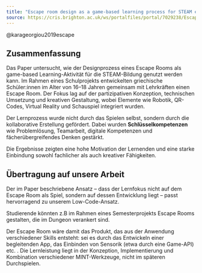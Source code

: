```yaml
---
title: "Escape room design as a game-based learning process for STEAM education"
source: https://cris.brighton.ac.uk/ws/portalfiles/portal/7029238/Escape_Room_Design_as_a_Game_Based_Learning_Process_for_STEAM_Education_draft.pdf
---
```


@karageorgiou2019escape

## Zusammenfassung

Das Paper untersucht, wie der Designprozess eines Escape Rooms als game-based Learning-Aktivität für die STEAM-Bildung genutzt werden kann. Im Rahmen eines Schulprojekts entwickelten griechische Schüler:innen im Alter von 16–18 Jahren gemeinsam mit Lehrkräften einen Escape Room. Der Fokus lag auf der partizipativen Konzeption, technischen Umsetzung und kreativen Gestaltung, wobei Elemente wie Robotik, QR-Codes, Virtual Reality und Schauspiel integriert wurden.

Der Lernprozess wurde nicht durch das Spielen selbst, sondern durch die kollaborative Erstellung gefördert. 
Dabei wurden **Schlüsselkompetenzen** wie Problemlösung, Teamarbeit, digitale Kompetenzen und fächerübergreifendes Denken gestärkt. 

Die Ergebnisse zeigten eine hohe Motivation der Lernenden und eine starke Einbindung sowohl fachlicher als auch kreativer Fähigkeiten.

## Übertragung auf unsere Arbeit

Der im Paper beschriebene Ansatz – dass der Lernfokus nicht auf dem Escape Room als Spiel, sondern auf dessen Entwicklung liegt – passt hervorragend zu unserem Low-Code-Ansatz.

Studierende könnten z.B im Rahmen eines Semesterprojekts Escape Rooms gestalten, die im Dungeon verankert sind.

Der Escape Room wäre damit das Produkt, das aus der Anwendung verschiedener Skills entsteht: sei es durch das Entwickeln einer begleitenden App, das Einbinden von Sensorik (etwa durch eine Game-API) etc. . 
Die Lernleistung liegt in der Konzeption, Implementierung und Kombination verschiedener MINT-Werkzeuge, nicht im späteren Durchspielen.
